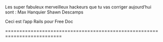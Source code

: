 Les super fabuleux merveilleux hackeurs que tu vas corriger aujourd’hui sont : Max Hanquier Shawn Descamps

Ceci est l’app Rails pour Free Doc

==========================================================================
